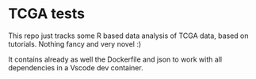 # TCGA tests

This repo just tracks some R based data analysis of TCGA data, based on tutorials.
Nothing fancy and very novel :)

It contains already as well the Dockerfile and json to work with all dependencies in a Vscode dev container.